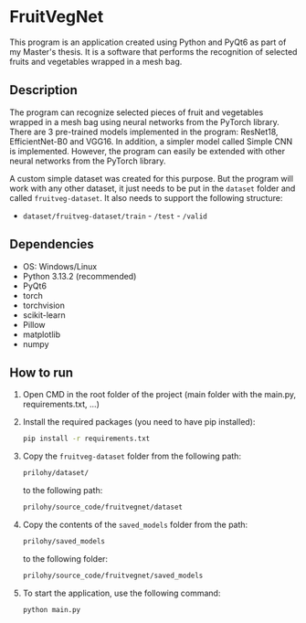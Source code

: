 # FruitVegNet
This program is an application created using Python and PyQt6 as part of my Master's thesis. It is a software that performs the recognition of selected fruits and vegetables wrapped in a mesh bag. 

## Description
The program can recognize selected pieces of fruit and vegetables wrapped in a mesh bag using neural networks from the PyTorch library. There are 3 pre-trained models implemented in the program: ResNet18, EfficientNet-B0 and VGG16. In addition, a simpler model called Simple CNN is implemented. However, the program can easily be extended with other neural networks from the PyTorch library.

A custom simple dataset was created for this purpose. But the program will work with any other dataset, it just needs to be put in the ```dataset``` folder and called ```fruitveg-dataset```. It also needs to support the following structure:  
- ```dataset/fruitveg-dataset/train```
                        - ```/test```
                        - ```/valid```

## Dependencies
- OS: Windows/Linux 
- Python 3.13.2 (recommended)
- PyQt6
- torch
- torchvision
- scikit-learn
- Pillow
- matplotlib
- numpy

## How to run
1. Open CMD in the root folder of the project (main folder with the main.py, requirements.txt, ...)

2. Install the required packages (you need to have pip installed):
   ```bash
   pip install -r requirements.txt
   ```

3. Copy the ```fruitveg-dataset``` folder from the following path:
   ```bash
   prilohy/dataset/
   ```
   to the following path:
   ```bash
   prilohy/source_code/fruitvegnet/dataset
   ```

4. Copy the contents of the ```saved_models``` folder from the path:
   ```bash
   prilohy/saved_models
   ```
   to the following folder:
   ```bash
   prilohy/source_code/fruitvegnet/saved_models
   ```

5. To start the application, use the following command:
    ```bash
    python main.py
    ```
